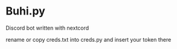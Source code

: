 # Buhi.py
Discord bot written with nextcord

rename or copy creds.txt into creds.py and insert your token there
